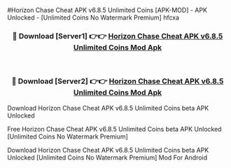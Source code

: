 #Horizon Chase Cheat APK v6.8.5 Unlimited Coins [APK-MOD] - APK Unlocked - [Unlimited Coins No Watermark Premium] hfcxa



<div align="center">

<h3>🔴 Download [Server1] 👉👉 <a href="https://momento.my/?title=Horizon_Chase_Cheat_APK_v6.8.5_Unlimited_Coins">Horizon Chase Cheat APK v6.8.5 Unlimited Coins Mod Apk</a></h3><br>

<h3>🔴 Download [Server2] 👉👉 <a href="https://momento.my/?title=Horizon_Chase_Cheat_APK_v6.8.5_Unlimited_Coins">Horizon Chase Cheat APK v6.8.5 Unlimited Coins Mod Apk</a></h3>
</div>



Download Horizon Chase Cheat APK v6.8.5 Unlimited Coins beta APK Unlocked

Free Horizon Chase Cheat APK v6.8.5 Unlimited Coins beta APK Unlocked [Unlimited Coins No Watermark Premium]

Download Horizon Chase Cheat APK v6.8.5 Unlimited Coins beta APK Unlocked [Unlimited Coins No Watermark Premium] Mod For Android
